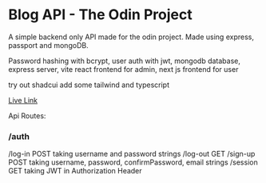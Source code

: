 # Blog API - The Odin Project

A simple backend only API made for the odin project. Made using express, passport and mongoDB.

Password hashing with bcrypt, user auth with jwt, mongodb database, express server, vite react frontend for admin, next js frontend for user

try out shadcui
add some tailwind and typescript

[Live Link]()

Api Routes:

### /auth

/log-in POST taking username and password strings
/log-out GET
/sign-up POST taking username, password, confirmPassword, email strings
/session GET taking JWT in Authorization Header

